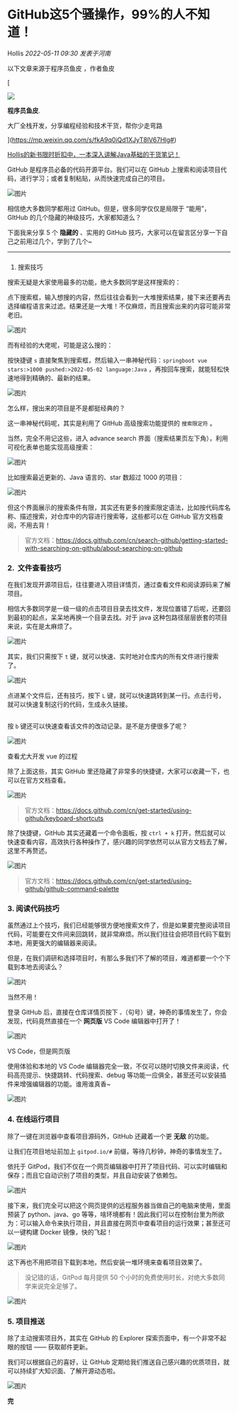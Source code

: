 # GitHub这5个骚操作，99%的人不知道！

Hollis *2022-05-11 09:30* *发表于河南*

以下文章来源于程序员鱼皮 ，作者鱼皮

[

![](http://wx.qlogo.cn/mmhead/Q3auHgzwzM7mXTGickXwHIkGFatnzdA11W3AueURQAtVtGNWI4M5aKA/0)

**程序员鱼皮**.

大厂全栈开发，分享编程经验和技术干货，帮你少走弯路

](https://mp.weixin.qq.com/s/fkA9q0iQd1XJyT8lV67Hlg#)

[Hollis的新书限时折扣中，一本深入讲解Java基础的干货笔记！](http://mp.weixin.qq.com/s?__biz=MzI3NzE0NjcwMg==&mid=2650180951&idx=1&sn=703dc4a8a3a1a1075915f1897ff07806&chksm=f3689076c41f1960aeeefea49a2625f92e45a6ae0c33b9ae1fc53d6eb3fde79e0b6a2d177292&scene=21#wechat_redirect)

GitHub 是程序员必备的代码开源平台。我们可以在 GitHub 上搜索和阅读项目代码，进行学习；或者复制粘贴，从而快速完成自己的项目。

![图片](https://mmbiz.qpic.cn/mmbiz_png/mngWTkJEOYJNCsnU1SBa1kHhibjHcPN0jrISn8eW4JaIQKDcHYHyjXT1IfaOxdKH07WVCaIiaGsMW6LJicUWQ7f2g/640?wx_fmt=png&wxfrom=5&wx_lazy=1&wx_co=1)

相信绝大多数同学都用过 GitHub。但是，很多同学仅仅是局限于 “能用”，GItHub 的几个隐藏的神级技巧，大家都知道么？

下面我来分享 5 个 **隐藏的** 、实用的 GitHub 技巧，大家可以在留言区分享一下自己之前用过几个，学到了几个~

---

### 

1. 搜索技巧

搜索无疑是大家使用最多的功能，绝大多数同学是这样搜索的：

点下搜索框，输入想搜的内容，然后往往会看到一大堆搜索结果，接下来还要再去选择编程语言来过滤。结果还是一大堆！不仅麻烦，而且搜索出来的内容可能非常老旧。

![图片](https://mmbiz.qpic.cn/mmbiz_png/mngWTkJEOYJNCsnU1SBa1kHhibjHcPN0j7jqm1hkicOC8UUd5PSbjiaYQryoUtll9GQa5YAvgYoTtpj2TD6iadEViaw/640?wx_fmt=png&wxfrom=5&wx_lazy=1&wx_co=1)

而有经验的大佬呢，可能是这么搜的：

按快捷键 `s` 直接聚焦到搜索框，然后输入一串神秘代码：`springboot vue stars:>1000 pushed:>2022-05-02 language:Java` ，再按回车搜索，就能轻松快速地得到精确的、最新的结果。

![图片](https://mmbiz.qpic.cn/mmbiz_png/mngWTkJEOYJNCsnU1SBa1kHhibjHcPN0jVQsOzTmS3AzggpdE4fOzLibeyicBicibdBvHgQXoRWibq6DkaicZ8kabetxA/640?wx_fmt=png&wxfrom=5&wx_lazy=1&wx_co=1)

怎么样，搜出来的项目是不是都挺经典的？

这一串神秘代码呢，其实是利用了 GitHub 高级搜索功能提供的 `搜索限定符` 。

当然，完全不用记这些，进入 advance search 界面（搜索结果页左下角），利用可视化表单也能实现高级搜索：

![图片](https://mmbiz.qpic.cn/mmbiz_png/mngWTkJEOYJNCsnU1SBa1kHhibjHcPN0jlVUwicmJvmibWKWeIbibVEdOsNs85A2s5XsOEicqNqNbj5aXEsIYB4jiaCw/640?wx_fmt=png&wxfrom=5&wx_lazy=1&wx_co=1)

比如搜索最近更新的、Java 语言的、star 数超过 1000 的项目：

![图片](https://mmbiz.qpic.cn/mmbiz_png/mngWTkJEOYJNCsnU1SBa1kHhibjHcPN0jTpwic75oWVyAmNGTY29u6jvOlibxeGChw3rZmekH8WD20UqlgLJNCILQ/640?wx_fmt=png&wxfrom=5&wx_lazy=1&wx_co=1)

但这个界面展示的搜索条件有限，其实还有更多的搜索限定语法，比如按代码库名称、描述搜索，对仓库中的内容进行搜索等，这些都可以在 GitHub 官方文档查阅，不用去背！

> 官方文档：https://docs.github.com/cn/search-github/getting-started-with-searching-on-github/about-searching-on-github

### 2.  文件查看技巧

在我们发现开源项目后，往往要进入项目详情页，通过查看文件和阅读源码来了解项目。

相信大多数同学是一级一级的点击项目目录去找文件，发现位置错了后呢，还要回到最初的起点，呆呆地再换一个目录去找。对于 java 这种包路径层层嵌套的项目来说，实在是太麻烦了。

![图片](https://mmbiz.qpic.cn/mmbiz_png/mngWTkJEOYJNCsnU1SBa1kHhibjHcPN0jImSc3S6lEQg7e73Ev32sCMtLE6uVZSB0qBvYTOuolnMlU6dwIr9xuw/640?wx_fmt=png&wxfrom=5&wx_lazy=1&wx_co=1)

其实，我们只需按下 `t` 键，就可以快速、实时地对仓库内的所有文件进行搜索了。

![图片](https://mmbiz.qpic.cn/mmbiz_png/mngWTkJEOYJNCsnU1SBa1kHhibjHcPN0j9sLxiasrQM7W3kWPqsg1YXjLlv9VuNvO5RjiaicU5Bbby3jUOqkYgEuQQ/640?wx_fmt=png&wxfrom=5&wx_lazy=1&wx_co=1)

点进某个文件后，还有技巧，按下 `L` 键，就可以快速跳转到某一行。点击行号，就可以快速复制这行的代码，生成永久链接。

![图片](data:image/gif;base64,iVBORw0KGgoAAAANSUhEUgAAAAEAAAABCAYAAAAfFcSJAAAADUlEQVQImWNgYGBgAAAABQABh6FO1AAAAABJRU5ErkJggg==)

按 `b` 键还可以快速查看该文件的改动记录。是不是方便很多了呢？

![图片](https://mmbiz.qpic.cn/mmbiz_png/mngWTkJEOYJNCsnU1SBa1kHhibjHcPN0j5oO7ib01X6RibNC1LMdKd4zkXCkoRIw0oNA6YxyjWmTOOWdMn2Wt63nQ/640?wx_fmt=png&wxfrom=5&wx_lazy=1&wx_co=1)

查看尤大开发 vue 的过程

除了上面这些，其实 GitHub 里还隐藏了非常多的快捷键，大家可以收藏一下，也可以在官方文档查看。

![图片](https://mmbiz.qpic.cn/mmbiz/mngWTkJEOYJNCsnU1SBa1kHhibjHcPN0j0tMt7SXmMMZicfaKYP4hVho1ibib0KntEsiajKwYHdfTm49ibhIKYg1JW9g/640?wx_fmt=jpeg&wxfrom=5&wx_lazy=1&wx_co=1)

> 官方文档：https://docs.github.com/cn/get-started/using-github/keyboard-shortcuts

除了快捷键，GitHub 其实还藏着一个命令面板，按 `ctrl + k` 打开，然后就可以快速查看内容，高效执行各种操作了，感兴趣的同学依然可以从官方文档去了解，这里不再赘述。

![图片](https://mmbiz.qpic.cn/mmbiz_png/mngWTkJEOYJNCsnU1SBa1kHhibjHcPN0jnlQcDZYicAicUd4qcCPXicBzRL7esyAYiaSGIyFUFKIYN6tOLC8RQkRVcQ/640?wx_fmt=png&wxfrom=5&wx_lazy=1&wx_co=1)

> 官方文档：https://docs.github.com/cn/get-started/using-github/github-command-palette

### 3. 阅读代码技巧

虽然通过上个技巧，我们已经能够很方便地搜索文件了，但是如果要完整阅读项目代码，可能要在文件间来回跳转，就非常麻烦。所以我们往往会把项目代码下载到本地，用更强大的编辑器来阅读。

但是，在我们调研和选择项目时，有那么多我们不了解的项目，难道都要一个个下载到本地去阅读么？

![图片](https://mmbiz.qpic.cn/mmbiz_png/mngWTkJEOYJNCsnU1SBa1kHhibjHcPN0jCzicCcfvEK1nibOM6dAU5zGVw3bWSrVzjGaxvsHN1S2U0ryut0SeW9nA/640?wx_fmt=png&wxfrom=5&wx_lazy=1&wx_co=1)

当然不用！

登录 GitHub 后，直接在仓库详情页按下 `。`（句号）键，神奇的事情发生了，你会发现，代码竟然直接在一个 **网页版** VS Code 编辑器中打开了！

![图片](https://mmbiz.qpic.cn/mmbiz_png/mngWTkJEOYJNCsnU1SBa1kHhibjHcPN0j1bDhJfmYLADDbdBnuX4gHkRPKL7H4DhFTWQ1x6aYwXPrc39E7qdWAA/640?wx_fmt=png&wxfrom=5&wx_lazy=1&wx_co=1)

VS Code，但是网页版

使用体验和本地的 VS Code 编辑器完全一致，不仅可以随时切换文件来阅读，代码高亮提示、快捷跳转、代码搜索、debug 等功能一应俱全，甚至还可以安装插件来增强编辑器的功能。谁用谁真香~

![图片](https://mmbiz.qpic.cn/mmbiz_png/mngWTkJEOYJNCsnU1SBa1kHhibjHcPN0jO1REUMO8QV9H41CKKdXteoBD0cmGphakhibv2YKq6VNhxFticd0QCNzg/640?wx_fmt=png&wxfrom=5&wx_lazy=1&wx_co=1)

### 4. 在线运行项目

除了一键在浏览器中查看项目源码外，GitHub 还藏着一个更 **无敌** 的功能。

让我们在项目地址前加上 `gitpod.io/#` 前缀，等待几秒钟，神奇的事情发生了。

依托于 GitPod，我们不仅在一个网页编辑器中打开了项目代码、可以实时编辑和保存；而且它自动识别了项目的类型，并且自动安装了依赖包。

![图片](https://mmbiz.qpic.cn/mmbiz_png/mngWTkJEOYJNCsnU1SBa1kHhibjHcPN0jyhBDCJWS2nz1YNNXYUxDflck10025xVnul7N6Rz57Ad7oEEVdtzbug/640?wx_fmt=png&wxfrom=5&wx_lazy=1&wx_co=1)

接下来，我们完全可以把这个网页提供的远程服务器当做自己的电脑来使用，里面预装了 python、java、go 等等，啥环境都有！因此我们可以在控制台里为所欲为：可以输入命令来执行项目，并且直接在网页中查看项目的运行效果；甚至还可以一键构建 Docker 镜像，快的飞起！

![图片](https://mmbiz.qpic.cn/mmbiz_png/mngWTkJEOYJNCsnU1SBa1kHhibjHcPN0jZwa1uqT3UI816iaG9YchUastmiaOWeSc6TANI3SwzPQqUMDtPYlse3QA/640?wx_fmt=png&wxfrom=5&wx_lazy=1&wx_co=1)

这下再也不用把项目下载到本地，然后安装一堆环境来查看项目效果了。

> 没记错的话，GitPod 每月提供 50 个小时的免费使用时长，对绝大多数同学来说完全足够了。

![图片](https://mmbiz.qpic.cn/mmbiz_png/mngWTkJEOYJNCsnU1SBa1kHhibjHcPN0jvKDOuD48zblFxZ52p0lgtNujnnJrLV1utficXRUvBvstxuyYlyHa6ng/640?wx_fmt=png&wxfrom=5&wx_lazy=1&wx_co=1)

### 5. 项目推送

除了主动搜索项目外，其实在 GitHub 的 Explorer 探索页面中，有一个非常不起眼的按钮 —— 获取邮件更新。

我们可以根据自己的喜好，让 GitHub 定期给我们推送自己感兴趣的优质项目，就可以持续扩大知识面、了解开源动态啦。

![图片](https://mmbiz.qpic.cn/mmbiz_png/mngWTkJEOYJNCsnU1SBa1kHhibjHcPN0jXlBPTdkItYQw24Q7n5Iiczj4OLj9JO3pdVZuh0eD07ibxChrzKvggybw/640?wx_fmt=png&wxfrom=5&wx_lazy=1&wx_co=1)

**完**
